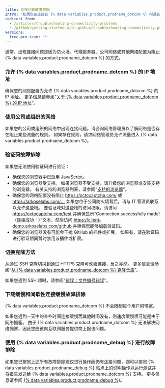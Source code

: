 ```yaml
---
title: 连接问题故障排除
intro: '如果您在连接到 {% data variables.product.prodname_dotcom %} 时遇到问题，可以对您的连接进行故障排除，然后使用 {% data variables.product.prodname_debug %} 工具诊断问题。'
redirect_from:
  - /articles/troubleshooting-connectivity-problems
  - /github/getting-started-with-github/troubleshooting-connectivity-problems
versions:
  free-pro-team: '*'
---
```

通常，出现连接问题是因为防火墙、代理服务器、公司网络或其他网络配置为阻止 {% data variables.product.prodname_dotcom %} 的方式。

### 允许 {% data variables.product.prodname_dotcom %} 的 IP 地址

确保您的网络配置为允许 {% data variables.product.prodname_dotcom %} 的 IP 地址。 更多信息请参阅“[关于 {% data variables.product.prodname_dotcom %} 的 IP 地址](/articles/about-github-s-ip-addresses)”。

### 使用公司或组织的网络

如果您的公司或组织的网络中出现连接问题，请咨询网络管理员以了解网络是否存在阻止某些流量的规则。 如果存在规则，请求网络管理员允许流量进入 {% data variables.product.prodname_dotcom %}。

### 验证码故障排除

如果您无法使用验证码进行验证：
- 确保您的浏览器中已启用 JavaScript。
- 确保您的浏览器受支持。 如果浏览器不受支持，请升级您的浏览器或安装支持的浏览器。 有关支持的浏览器列表，请参阅“[支持的浏览器](/articles/supported-browsers)”。
- 确保您的网络配置没有阻止 https://octocaptcha.com/ 或 https://arkoselabs.com/。 如果您位于公司防火墙背后，请与 IT 管理员联系以允许这些域。 要验证域对这些域的访问权限，请访问 https://octocaptcha.com/test 并确保显示“Connection successfully made!（连接成功！）”文本，然后访问 https://client-demo.arkoselabs.com/github 并确保您能够加载验证码。
- 确保您的浏览器没有可能会干扰 GitHub 的插件或扩展。 如果有，请在验证码进行验证期间暂时禁用该插件或扩展。

### 切换克隆方法

从通过 SSH 克隆切换到通过 HTTPS 克隆可改善连接，反之亦然。 更多信息请参阅“[从 {% data variables.product.prodname_dotcom %} 克隆仓库](/articles/cloning-a-repository-from-github)”。

如果您遇到 SSH 超时，请参阅“[错误：文件编号错误](/articles/error-bad-file-number)”。

### 下载缓慢和间歇性连接缓慢故障排除

{% data variables.product.prodname_dotcom %} 不会限制每个用户的带宽。

如果您遇到一天中的某些时间连接缓慢而其他时间没有，则速度缓慢很可能是由于网络拥塞。 由于 {% data variables.product.prodname_dotcom %} 无法解决网络拥塞，因此您应该向互联网服务提供商上报该问题。

### 使用 {% data variables.product.prodname_debug %} 进行故障排除

如果您已按照上述所有故障排除建议进行操作而仍有连接问题，则可以按照 {% data variables.product.prodname_debug %} 站点上的说明操作以运行测试并将报告发送给 {% data variables.product.prodname_dotcom %} 支持。 更多信息请参阅 [{% data variables.product.prodname_debug %}](https://github-debug.com/)。
